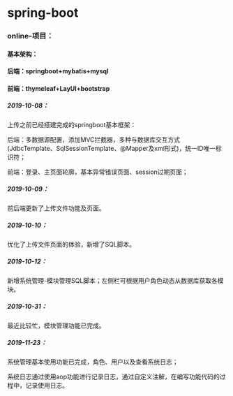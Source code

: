 # spring-boot

### online-项目：

#### 基本架构：

#### 		后端：springboot+mybatis+mysql

#### 		前端：thymeleaf+LayUI+bootstrap

##### 2019-10-08：

上传之前已经搭建完成的springboot基本框架：

后端：多数据源配置，添加MVC拦截器，多种与数据库交互方式(JdbcTemplate、SqlSessionTemplate、@Mapper及xml形式)，统一ID唯一标识符；

前端：登录、主页面轮廓，基本异常错误页面、session过期页面；

##### 2019-10-09：

前后端更新了上传文件功能及页面。

##### 2019-10-10：

优化了上传文件页面的体验，新增了SQL脚本。

##### 2019-10-12：

新增系统管理-模块管理SQL脚本；左侧栏可根据用户角色动态从数据库获取各模块。

##### 2019-10-31：

最近比较忙，模块管理功能已完成。

##### 2019-11-23：

系统管理基本使用功能已完成，角色、用户以及查看系统日志；

系统日志通过使用aop功能进行记录日志，通过自定义注解，在编写功能代码的过程中，记录使用日志。